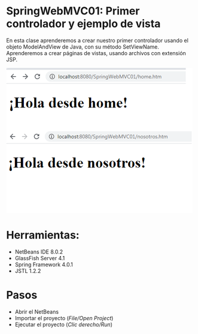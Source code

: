 # SpringWebMVC01: Primer controlador y ejemplo de vista

En esta clase aprenderemos a crear nuestro primer controlador usando el objeto ModelAndView de Java, con su método SetViewName.
Aprenderemos a crear páginas de vistas, usando archivos con extensión JSP.

![](https://raw.githubusercontent.com/ctec105/SpringWebMVC01/master/image.png)

# Herramientas:
- NetBeans IDE 8.0.2
- GlassFish Server 4.1
- Spring Framework 4.0.1
- JSTL 1.2.2

# Pasos
- Abrir el NetBeans
- Importar el proyecto (*File/Open Project*)
- Ejecutar el proyecto (*Clic derecho/Run*)
